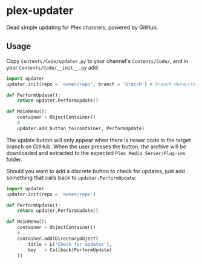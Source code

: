 # plex-updater

Dead simple updating for Plex channels, powered by GitHub.

## Usage

Copy `Contents/Code/updater.py` to your channel's `Contents/Code/`, and
in your `Contents/Code/__init__.py` add:

```python
import updater
updater.init(repo = 'owner/repo', branch = 'branch') # branch defaults to master

def PerformUpdate():
    return updater.PerformUpdate()

def MainMenu():
    container = ObjectContainer()
    # ...
    updater.add_button_to(container, PerformUpdate)
```

The update button will only appear when there is newer code in the
target branch on GitHub. When the user presses the button, the archive
will be downloaded and extracted to the expected `Plex Media
Server/Plug-ins` folder.

Should you want to add a discrete button to check for updates, just add
something that calls back to `updater.PerformUpdate`:

```python
import updater
updater.init(repo = 'owner/repo')

def PerformUpdate():
    return updater.PerformUpdate()

def MainMenu():
    container = ObjectContainer()
    # ...
    container.add(DirectoryObject(
        title = L('Check for updates'),
        key   = Callback(PerformUpdate)
    ))
```
